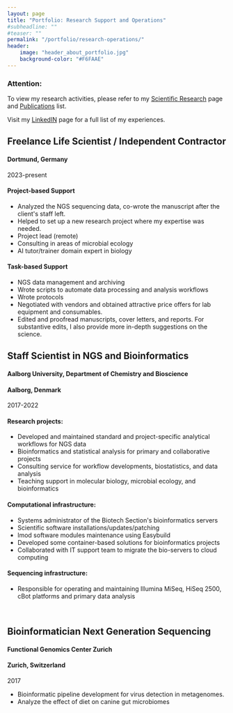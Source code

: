 ```yaml
---
layout: page
title: "Portfolio: Research Support and Operations"
#subheadline: ""
#teaser: ""
permalink: "/portfolio/research-operations/"
header:
    image: "header_about_portfolio.jpg"
    background-color: "#F6FAAE"
---
```


### Attention:
To view my research activities, please refer to my <a href="../research/index.html">Scientific Research</a> page and <a href="../publications/index.html">Publications</a> list.

Visit my <a href="https://www.linkedin.com/in/erika-yashiro-834390162/">LinkedIN</a> page for a full list of my experiences.


## Freelance Life Scientist / Independent Contractor
#### Dortmund, Germany
2023-present

#### Project-based Support
* Analyzed the NGS sequencing data, co-wrote the manuscript after the client's staff left.
* Helped to set up a new research project where my expertise was needed.
* Project lead (remote)
* Consulting in areas of microbial ecology
* AI tutor/trainer domain expert in biology


#### Task-based Support
* NGS data management and archiving
* Wrote scripts to automate data processing and analysis workflows
* Wrote protocols
* Negotiated with vendors and obtained attractive price offers for lab equipment and consumables.
* Edited and proofread manuscripts, cover letters, and reports. For substantive edits, I also provide more in-depth suggestions on the science.



## Staff Scientist in NGS and Bioinformatics
#### Aalborg University, Department of Chemistry and Bioscience
#### Aalborg, Denmark
2017-2022

#### Research projects:

* Developed and maintained standard and project-specific analytical workflows for NGS data
* Bioinformatics and statistical analysis for primary and collaborative projects
* Consulting service for workflow developments, biostatistics, and data analysis
* Teaching support in molecular biology, microbial ecology, and bioinformatics

#### Computational infrastructure:

* Systems administrator of the Biotech Section's bioinformatics servers 
* Scientific software installations/updates/patching
* lmod software modules maintenance using Easybuild
* Developed some container-based solutions for bioinformatics projects
* Collaborated with IT support team to migrate the bio-servers to cloud computing

#### Sequencing infrastructure:

* Responsible for operating and maintaining Illumina MiSeq, HiSeq 2500, cBot platforms and primary data analysis

<br />

## Bioinformatician Next Generation Sequencing
#### Functional Genomics Center Zurich
#### Zurich, Switzerland
2017

* Bioinformatic pipeline development for virus detection in metagenomes.
* Analyze the effect of diet on canine gut microbiomes
